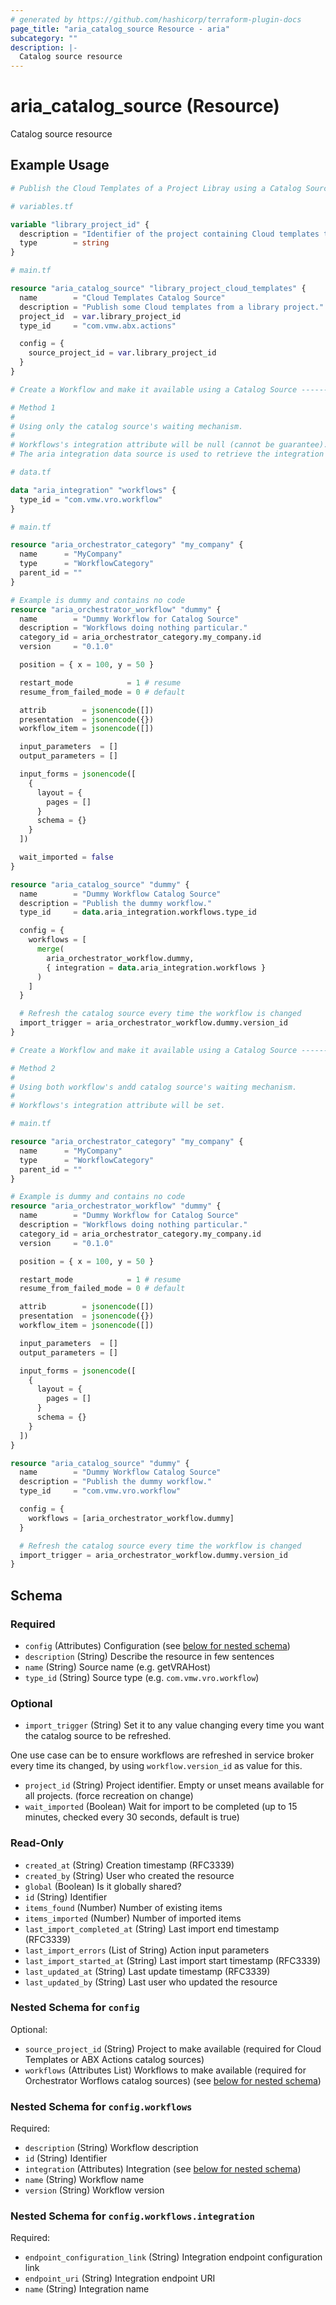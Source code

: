 ```yaml
---
# generated by https://github.com/hashicorp/terraform-plugin-docs
page_title: "aria_catalog_source Resource - aria"
subcategory: ""
description: |-
  Catalog source resource
---
```


# aria_catalog_source (Resource)

Catalog source resource

## Example Usage

```terraform
# Publish the Cloud Templates of a Project Libray using a Catalog Source ---------------------------

# variables.tf

variable "library_project_id" {
  description = "Identifier of the project containing Cloud templates to publish."
  type        = string
}

# main.tf

resource "aria_catalog_source" "library_project_cloud_templates" {
  name        = "Cloud Templates Catalog Source"
  description = "Publish some Cloud templates from a library project."
  project_id  = var.library_project_id
  type_id     = "com.vmw.abx.actions"

  config = {
    source_project_id = var.library_project_id
  }
}

# Create a Workflow and make it available using a Catalog Source -----------------------------------

# Method 1
#
# Using only the catalog source's waiting mechanism.
#
# Workflows's integration attribute will be null (cannot be guarantee).
# The aria integration data source is used to retrieve the integration endpoint.

# data.tf

data "aria_integration" "workflows" {
  type_id = "com.vmw.vro.workflow"
}

# main.tf

resource "aria_orchestrator_category" "my_company" {
  name      = "MyCompany"
  type      = "WorkflowCategory"
  parent_id = ""
}

# Example is dummy and contains no code
resource "aria_orchestrator_workflow" "dummy" {
  name        = "Dummy Workflow for Catalog Source"
  description = "Workflows doing nothing particular."
  category_id = aria_orchestrator_category.my_company.id
  version     = "0.1.0"

  position = { x = 100, y = 50 }

  restart_mode            = 1 # resume
  resume_from_failed_mode = 0 # default

  attrib        = jsonencode([])
  presentation  = jsonencode({})
  workflow_item = jsonencode([])

  input_parameters  = []
  output_parameters = []

  input_forms = jsonencode([
    {
      layout = {
        pages = []
      }
      schema = {}
    }
  ])

  wait_imported = false
}

resource "aria_catalog_source" "dummy" {
  name        = "Dummy Workflow Catalog Source"
  description = "Publish the dummy workflow."
  type_id     = data.aria_integration.workflows.type_id

  config = {
    workflows = [
      merge(
        aria_orchestrator_workflow.dummy,
        { integration = data.aria_integration.workflows }
      )
    ]
  }

  # Refresh the catalog source every time the workflow is changed
  import_trigger = aria_orchestrator_workflow.dummy.version_id
}

# Create a Workflow and make it available using a Catalog Source -----------------------------------

# Method 2
#
# Using both workflow's andd catalog source's waiting mechanism.
#
# Workflows's integration attribute will be set.

# main.tf

resource "aria_orchestrator_category" "my_company" {
  name      = "MyCompany"
  type      = "WorkflowCategory"
  parent_id = ""
}

# Example is dummy and contains no code
resource "aria_orchestrator_workflow" "dummy" {
  name        = "Dummy Workflow for Catalog Source"
  description = "Workflows doing nothing particular."
  category_id = aria_orchestrator_category.my_company.id
  version     = "0.1.0"

  position = { x = 100, y = 50 }

  restart_mode            = 1 # resume
  resume_from_failed_mode = 0 # default

  attrib        = jsonencode([])
  presentation  = jsonencode({})
  workflow_item = jsonencode([])

  input_parameters  = []
  output_parameters = []

  input_forms = jsonencode([
    {
      layout = {
        pages = []
      }
      schema = {}
    }
  ])
}

resource "aria_catalog_source" "dummy" {
  name        = "Dummy Workflow Catalog Source"
  description = "Publish the dummy workflow."
  type_id     = "com.vmw.vro.workflow"

  config = {
    workflows = [aria_orchestrator_workflow.dummy]
  }

  # Refresh the catalog source every time the workflow is changed
  import_trigger = aria_orchestrator_workflow.dummy.version_id
}
```

<!-- schema generated by tfplugindocs -->
## Schema

### Required

- `config` (Attributes) Configuration (see [below for nested schema](#nestedatt--config))
- `description` (String) Describe the resource in few sentences
- `name` (String) Source name (e.g. getVRAHost)
- `type_id` (String) Source type (e.g. `com.vmw.vro.workflow`)

### Optional

- `import_trigger` (String) Set it to any value changing every time you want the catalog source to be refreshed.

One use case can be to ensure workflows are refreshed in service broker every time its changed, by using `workflow.version_id` as value for this.
- `project_id` (String) Project identifier. Empty or unset means available for all projects. (force recreation on change)
- `wait_imported` (Boolean) Wait for import to be completed (up to 15 minutes, checked every 30 seconds, default is true)

### Read-Only

- `created_at` (String) Creation timestamp (RFC3339)
- `created_by` (String) User who created the resource
- `global` (Boolean) Is it globally shared?
- `id` (String) Identifier
- `items_found` (Number) Number of existing items
- `items_imported` (Number) Number of imported items
- `last_import_completed_at` (String) Last import end timestamp (RFC3339)
- `last_import_errors` (List of String) Action input parameters
- `last_import_started_at` (String) Last import start timestamp (RFC3339)
- `last_updated_at` (String) Last update timestamp (RFC3339)
- `last_updated_by` (String) Last user who updated the resource

<a id="nestedatt--config"></a>
### Nested Schema for `config`

Optional:

- `source_project_id` (String) Project to make available (required for Cloud Templates or ABX Actions catalog sources)
- `workflows` (Attributes List) Workflows to make available (required for Orchestrator Worflows catalog sources) (see [below for nested schema](#nestedatt--config--workflows))

<a id="nestedatt--config--workflows"></a>
### Nested Schema for `config.workflows`

Required:

- `description` (String) Workflow description
- `id` (String) Identifier
- `integration` (Attributes) Integration (see [below for nested schema](#nestedatt--config--workflows--integration))
- `name` (String) Workflow name
- `version` (String) Workflow version

<a id="nestedatt--config--workflows--integration"></a>
### Nested Schema for `config.workflows.integration`

Required:

- `endpoint_configuration_link` (String) Integration endpoint configuration link
- `endpoint_uri` (String) Integration endpoint URI
- `name` (String) Integration name

